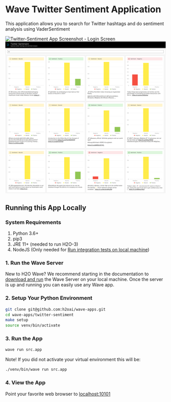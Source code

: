 # Wave Twitter Sentiment Application

This application allows you to search for Twitter hashtags and do sentiment analysis using VaderSentiment

![Twitter-Sentiment App Screenshot - Login Screen](docs/screenshots/login-page.png)
![Twitter-Sentiment App Screenshot - Home Page](docs/screenshots/home-page.png)

## Running this App Locally

### System Requirements

1. Python 3.6+
2. pip3
3. JRE 11+ (needed to run H2O-3)
4. NodeJS (Only needed for [Run integration tests on local machine](#run-integration-tests))

### 1. Run the Wave Server

New to H2O Wave? We recommend starting in the documentation to [download and run](https://h2oai.github.io/wave/docs/installation) the Wave Server on your local machine. Once the server is up and running you can easily use any Wave app.

### 2. Setup Your Python Environment

```bash
git clone git@github.com:h2oai/wave-apps.git
cd wave-apps/twitter-sentiment
make setup
source venv/bin/activate
```

### 3. Run the App

```bash
wave run src.app
```

Note! If you did not activate your virtual environment this will be:

```bash
./venv/bin/wave run src.app
```

### 4. View the App

Point your favorite web browser to [localhost:10101](http://localhost:10101)
